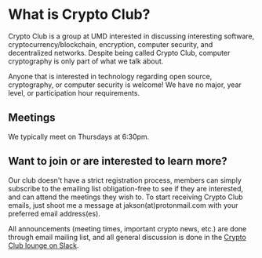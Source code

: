 # What is Crypto Club?
Crypto Club is a group at UMD interested in discussing interesting software, cryptocurrency/blockchain, encryption, computer security, and decentralized networks. Despite being called Crypto Club, computer cryptography is only part of what we talk about.

Anyone that is interested in technology regarding open source, cryptography, or computer security is welcome! We have no major, year level, or participation hour requirements.

## Meetings
We typically meet on Thursdays at 6:30pm.

## Want to join or are interested to learn more?
Our club doesn't have a strict registration process, members can simply subscribe to the emailing list obligation-free to see if they are interested, and can attend the meetings they wish to. To start receiving Crypto Club emails, just shoot me a message at jakson(at)protonmail.com with your preferred email address(es).

All announcements (meeting times, important crypto news, etc.) are done through email mailing list, and all general discussion is done in the [Crypto Club lounge on Slack](http://bit.ly/CryptoClubSignup).
